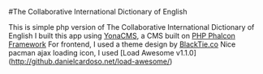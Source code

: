 #The Collaborative International Dictionary of English

This is simple php version of The Collaborative International Dictionary of English
I built this app using  [YonaCMS](http://yonacms.com), a CMS built on  [PHP Phalcon Framework](https://phalconphp.com/en/) 
For frontend, I used a theme design by [BlackTie.co](http://BlackTie.co) 
Nice pacman ajax loading icon, I used [Load Awesome v1.1.0] (http://github.danielcardoso.net/load-awesome/)